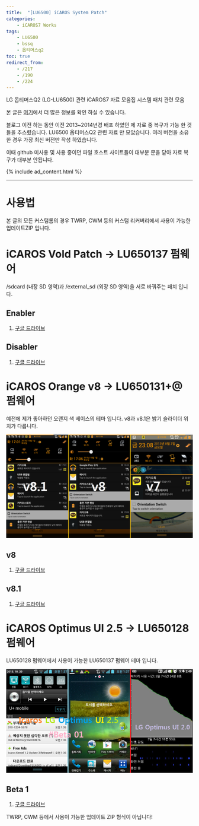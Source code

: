 ```yaml
---
title:  "[LU6500] iCAROS System Patch"
categories:
    - iCAROS7 Works
tags:
    - LU6500
    - bssq
    - 옵티머스q2
toc: true
redirect_from:
    - /217
    - /190
    - /224
---
```

LG 옵티머스Q2 (LG-LU6500) 관련 iCAROS7 자료 모음집
시스템 패치 관련 모음

본 글은 [여기](https://minnote.net/icaros7%20works/BSSQ-Download/)에서 더 많은 정보를 확인 하실 수 있습니다.

블로그 이전 하는 동안 이전 2013~2014년경 배포 하였던 제 자료 중 복구가 가능 한 것들을 추스렸습니다.
LU6500 옵티머스Q2 관련 자료 만 모았습니다. 여러 버전을 소유한 경우 가장 최신 버전만 작성 하였습니다.

이때 github 미사용 및 사용 중이던 파일 호스트 사이트들이 대부분 문을 닫아 자료 복구가 대부분 안됩니다.

{% include ad_content.html %}

<hr>

# 사용법
본 글의 모든 커스텀롬의 경우 TWRP, CWM 등의 커스텀 리커버리에서 사용이 가능한 업데이트ZIP 입니다.

# iCAROS Vold Patch -> LU650137 펌웨어
/sdcard (내장 SD 영역)과 /external_sd (외장 SD 영역)을 서로 바꿔주는 패치 입니다.

## Enabler
1. <a href="https://drive.google.com/file/d/1Q5rycXU2abOsdC4esg2rWjhQ2kKkXDWc/view?usp=sharing" target="_blank">구글 드라이브</a>

## Disabler
1. <a href="https://drive.google.com/file/d/1QcBtnc6qTtmN8WvRybw-CLpvEJn0yi5x/view?usp=sharing" target="_blank">구글 드라이브</a>

# iCAROS Orange v8 -> LU650131+@ 펌웨어
예전에 제가 좋아하던 오랜지 색 베이스의 테마 입니다. v8과 v8.1은 밝기 슬라이더 위치가 다릅니다.

![](/assets/2021-01-23-LU6500-iCAROS-System/1.png)

## v8
1. <a href="https://drive.google.com/file/d/1OYhckBSMHX_xGLfxFAgh4SRXyRNM3gJe/view?usp=sharing" target="_blank">구글 드라이브</a>

## v8.1
1. <a href="https://drive.google.com/file/d/1fHn7Cj1B8Qj3LJR6H0NYQkDBMWvQPx9Q/view?usp=sharing" target="_blank">구글 드라이브</a>

# iCAROS Optimus UI 2.5 -> LU650128 펌웨어
LU650128 펌웨어에서 사용이 가능한 LU650137 펌웨어 테마 입니다.

![](/assets/2021-01-23-LU6500-iCAROS-System/2.png)

## Beta 1
1. <a href="https://drive.google.com/file/d/13mi37-cxO7f5jXQKf2iWqMFrDFsYspTs/view?usp=sharing" target="_blank">구글 드라이브</a>

TWRP, CWM 등에서 사용이 가능한 업데이트 ZIP 형식이 아닙니다!